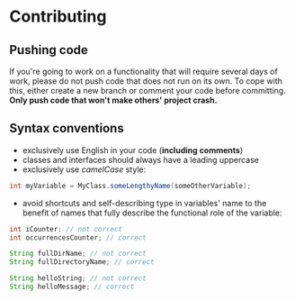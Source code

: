 # Contributing

## Pushing code

If you're going to work on a functionality that will require several days of work, please do not push code that does not run on its own. To cope with this, either create a new branch or comment your code before committing.
**Only push code that won't make others' project crash.**

## Syntax conventions

- exclusively use English in your code (**including comments**)
- classes and interfaces should always have a leading uppercase
- exclusively use *camelCase* style:
```java
int myVariable = MyClass.someLengthyName(someOtherVariable);
```
- avoid shortcuts and self-describing type in variables' name to the benefit of names that fully describe the functional role of the variable:
```java
int iCounter; // not correct
int occurrencesCounter; // correct

String fullDirName; // not correct
String fullDirectoryName; // correct

String helloString; // not correct
String helloMessage; // correct
```
